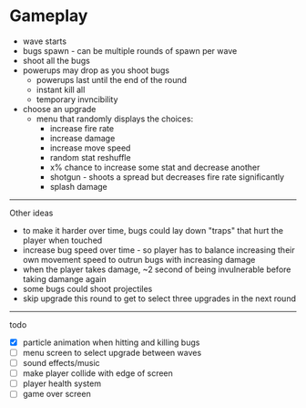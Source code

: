 # Gameplay

- wave starts
- bugs spawn - can be multiple rounds of spawn per wave
- shoot all the bugs
- powerups may drop as you shoot bugs
    - powerups last until the end of the round
    - instant kill all
    - temporary invncibility
- choose an upgrade
    - menu that randomly displays the choices:
        - increase fire rate
        - increase damage
        - increase move speed
        - random stat reshuffle
        - x% chance to increase some stat and decrease another
        - shotgun - shoots a spread but decreases fire rate significantly
        - splash damage

---

Other ideas
- to make it harder over time, bugs could lay down "traps" that hurt the player when touched
- increase bug speed over time - so player has to balance increasing their own movement speed 
  to outrun bugs with increasing damage
- when the player takes damage, ~2 second of being invulnerable before taking damange again
- some bugs could shoot projectiles
- skip upgrade this round to get to select three upgrades in the next round

---

todo
- [x] particle animation when hitting and killing bugs
- [ ] menu screen to select upgrade between waves
- [ ] sound effects/music
- [ ] make player collide with edge of screen
- [ ] player health system
- [ ] game over screen

